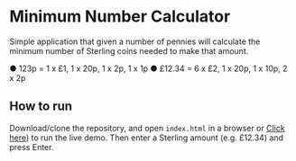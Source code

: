 Minimum Number Calculator
=============

Simple application that given a number of pennies will calculate the minimum number of Sterling coins needed to make that amount.

● 123p = 1 x £1, 1 x 20p, 1 x 2p, 1 x 1p
● £12.34 = 6 x £2, 1 x 20p, 1 x 10p, 2 x 2p

## How to run 

Download/clone the repository, and open `index.html` in a browser or  [Click here](https://minimumnumber.000webhostapp.com)) to run the live demo. Then enter a Sterling amount (e.g. £12.34) and press Enter.




